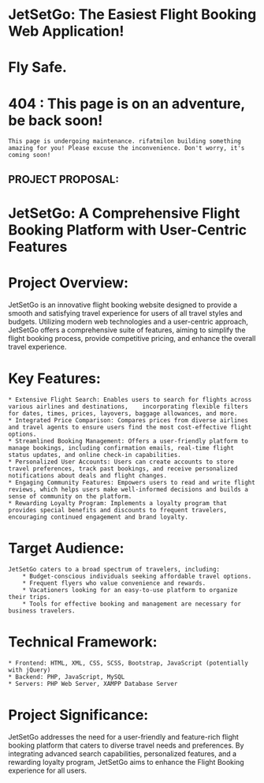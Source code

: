# JetSetGo: The Easiest Flight Booking Web Application!
# Fly Safe. 
# 404 : This page is on an adventure, be back soon!
    This page is undergoing maintenance. rifatmilon building something amazing for you! Please excuse the inconvenience. Don't worry, it's coming soon!

## PROJECT PROPOSAL:

# JetSetGo: A Comprehensive Flight Booking Platform with User-Centric Features

# Project Overview:
JetSetGo is an innovative flight booking website designed to provide a smooth and satisfying travel experience for users of all travel styles and budgets. Utilizing modern web technologies and a user-centric approach, JetSetGo offers a comprehensive suite of features, aiming to simplify the flight booking process, provide competitive pricing, and enhance the overall travel experience.

# Key Features:
    * Extensive Flight Search: Enables users to search for flights across various airlines and destinations,    incorporating flexible filters for dates, times, prices, layovers, baggage allowances, and more.
    * Integrated Price Comparison: Compares prices from diverse airlines and travel agents to ensure users find the most cost-effective flight options.
    * Streamlined Booking Management: Offers a user-friendly platform to manage bookings, including confirmation emails, real-time flight status updates, and online check-in capabilities.
    * Personalized User Accounts: Users can create accounts to store travel preferences, track past bookings, and receive personalized notifications about deals and flight changes.
    * Engaging Community Features: Empowers users to read and write flight reviews, which helps users make well-informed decisions and builds a sense of community on the platform.
    * Rewarding Loyalty Program: Implements a loyalty program that provides special benefits and discounts to frequent travelers, encouraging continued engagement and brand loyalty.

# Target Audience:
    JetSetGo caters to a broad spectrum of travelers, including:
        * Budget-conscious individuals seeking affordable travel options.
        * Frequent flyers who value convenience and rewards.
        * Vacationers looking for an easy-to-use platform to organize their trips.
        * Tools for effective booking and management are necessary for business travelers.

# Technical Framework:
    * Frontend: HTML, XML, CSS, SCSS, Bootstrap, JavaScript (potentially with jQuery)
    * Backend: PHP, JavaScript, MySQL
    * Servers: PHP Web Server, XAMPP Database Server

# Project Significance:
JetSetGo addresses the need for a user-friendly and feature-rich flight booking platform that caters to diverse travel needs and preferences. By integrating advanced search capabilities, personalized features, and a rewarding loyalty program, JetSetGo aims to enhance the Flight Booking experience for all users.

